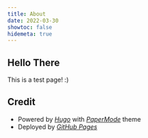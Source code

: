 ```yaml
---
title: About
date: 2022-03-30
showtoc: false
hidemeta: true
---
```


## Hello There

This is a test page! :) 


## Credit

* Powered by [*Hugo*](https://gohugo.io/) with [*PaperMode*](https://github.com/adityatelange/hugo-PaperMod) theme
* Deployed by [*GitHub Pages*](https://pages.github.com)
